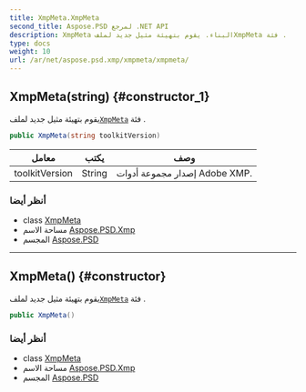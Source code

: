 ```yaml
---
title: XmpMeta.XmpMeta
second_title: Aspose.PSD لمرجع .NET API
description: XmpMeta البناء. يقوم بتهيئة مثيل جديد لملفXmpMeta فئة .
type: docs
weight: 10
url: /ar/net/aspose.psd.xmp/xmpmeta/xmpmeta/
---
```

## XmpMeta(string) {#constructor_1}

يقوم بتهيئة مثيل جديد لملف[`XmpMeta`](../) فئة .

```csharp
public XmpMeta(string toolkitVersion)
```

| معامل | يكتب | وصف |
| --- | --- | --- |
| toolkitVersion | String | إصدار مجموعة أدوات Adobe XMP. |

### أنظر أيضا

* class [XmpMeta](../)
* مساحة الاسم [Aspose.PSD.Xmp](../../xmpmeta/)
* المجسم [Aspose.PSD](../../../)

---

## XmpMeta() {#constructor}

يقوم بتهيئة مثيل جديد لملف[`XmpMeta`](../) فئة .

```csharp
public XmpMeta()
```

### أنظر أيضا

* class [XmpMeta](../)
* مساحة الاسم [Aspose.PSD.Xmp](../../xmpmeta/)
* المجسم [Aspose.PSD](../../../)


